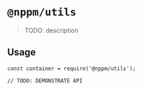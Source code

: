 # `@nppm/utils`

  > TODO: description
  
  ## Usage
  
  ```
  const container = require('@nppm/utils');
  
  // TODO: DEMONSTRATE API
  ```